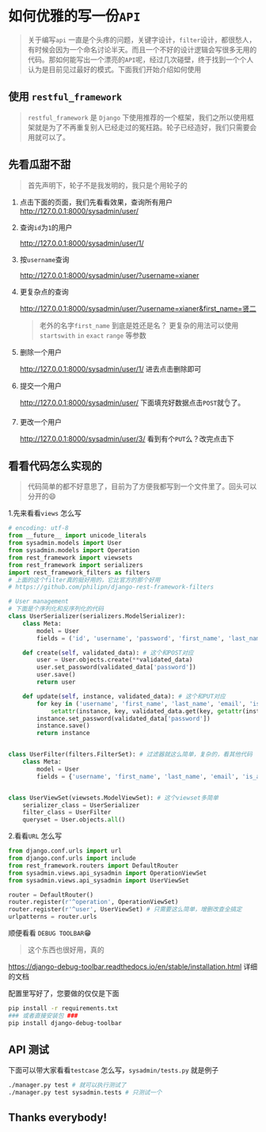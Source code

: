 
如何优雅的写一份`API`
=======================================

> 关于编写`api` 一直是个头疼的问题，关键字设计，`filter`设计，都很愁人，有时候会因为一个命名讨论半天。而且一个不好的设计逻辑会写很多无用的代码。那如何能写出一个漂亮的`API`呢，经过几次碰壁，终于找到一个个人认为是目前见过最好的模式。下面我们开始介绍如何使用


使用 `restful_framework`
----------------------------------------------------------

> `restful_framework` 是 `Django` 下使用推荐的一个框架，我们之所以使用框架就是为了不再重复别人已经走过的冤枉路。轮子已经造好，我们只需要会用就可以了。



先看瓜甜不甜
-------------------------
> 首先声明下，轮子不是我发明的，我只是个用轮子的

1. 点击下面的页面，我们先看看效果，查询所有用户
   http://127.0.0.1:8000/sysadmin/user/ 

2. 查询`id`为`1`的用户

   http://127.0.0.1:8000/sysadmin/user/1/

3. 按`username`查询

   http://127.0.0.1:8000/sysadmin/user/?username=xianer

4. 更复杂点的查询

   http://127.0.0.1:8000/sysadmin/user/?username=xianer&first_name=贤二

   > 老外的名字`first_name` 到底是姓还是名？
   > 更复杂的用法可以使用`startswith` `in` `exact` `range` 等参数

5. 删除一个用户

   http://127.0.0.1:8000/sysadmin/user/1/ 进去点击删除即可

6. 提交一个用户

   http://127.0.0.1:8000/sysadmin/user/ 下面填充好数据点击`POST`就👌了。

7. 更改一个用户

   http://127.0.0.1:8000/sysadmin/user/3/ 看到有个`PUT`么？改完点击下



看看代码怎么实现的
--------------------------------------
> 代码简单的都不好意思了，目前为了方便我都写到一个文件里了。回头可以分开的😄

1.先来看看`views` 怎么写

```python
# encoding: utf-8
from __future__ import unicode_literals
from sysadmin.models import User
from sysadmin.models import Operation
from rest_framework import viewsets
from rest_framework import serializers
import rest_framework_filters as filters
# 上面的这个filter真的挺好用的，它比官方的那个好用
# https://github.com/philipn/django-rest-framework-filters

# User management
# 下面是个序列化和反序列化的代码
class UserSerializer(serializers.ModelSerializer):
    class Meta:
        model = User
        fields = ('id', 'username', 'password', 'first_name', 'last_name', 'email', 'is_active', 'gender', 'mb', 'qq', 'address')

    def create(self, validated_data): # 这个和POST对应
        user = User.objects.create(**validated_data)
        user.set_password(validated_data['password'])
        user.save()
        return user

    def update(self, instance, validated_data): # 这个和PUT对应
        for key in ('username', 'first_name', 'last_name', 'email', 'is_active', 'gender', 'mb', 'qq'):
            setattr(instance, key, validated_data.get(key, getattr(instance, key)))
        instance.set_password(validated_data['password'])
        instance.save()
        return instance


class UserFilter(filters.FilterSet): # 过滤器就这么简单，复杂的，看其他代码
    class Meta:
        model = User
        fields = {'username', 'first_name', 'last_name', 'email', 'is_active', 'gender', 'mb'}


class UserViewSet(viewsets.ModelViewSet): # 这个viewset多简单
    serializer_class = UserSerializer
    filter_class = UserFilter
    queryset = User.objects.all()
```
2.看看`URL` 怎么写

```python
from django.conf.urls import url
from django.conf.urls import include
from rest_framework.routers import DefaultRouter
from sysadmin.views.api_sysadmin import OperationViewSet
from sysadmin.views.api_sysadmin import UserViewSet

router = DefaultRouter()
router.register(r'^operation', OperationViewSet)
router.register(r'^user', UserViewSet) # 只需要这么简单，增删改查全搞定
urlpatterns = router.urls
```

顺便看看 `DEBUG TOOLBAR`😁
> 这个东西也很好用，真的

https://django-debug-toolbar.readthedocs.io/en/stable/installation.html 详细的文档

配置里写好了，您要做的仅仅是下面

```bash
pip install -r requirements.txt
### 或者直接安装包 ###
pip install django-debug-toolbar
```


API 测试
-----------------
下面可以带大家看看`testcase` 怎么写，`sysadmin/tests.py` 就是例子

```bash
./manager.py test # 就可以执行测试了
./manager.py test sysadmin.tests # 只测试一个
```


Thanks everybody!
----------------------------------------